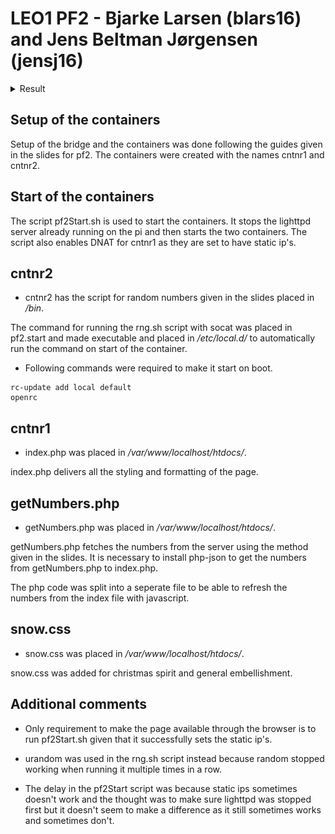 # LEO1 PF2 - Bjarke Larsen (blars16) and Jens Beltman Jørgensen (jensj16)

<details><summary>Result</summary>
  <p align="center">
    <img border-radius="50px" src="LEO1_PF2/LEO1_PF2_1.png">
    <img border-radius="50px" src="LEO1_PF2/LEO1_PF2_2.png">
  <p>
</details>

## Setup of the containers
Setup of the bridge and the containers was done following the guides given in the slides for pf2.
The containers were created with the names cntnr1 and cntnr2.

## Start of the containers
The script pf2Start.sh is used to start the containers. It stops the lighttpd server already running on the pi and then starts the two containers.
The script also enables DNAT for cntnr1 as they are set to have static ip's.

## cntnr2
* cntnr2 has the script for random numbers given in the slides placed in */bin*.

The command for running the rng.sh script with socat was placed in pf2.start and made executable and placed in */etc/local.d/* to automatically run the command on start of the container.
* Following commands were required to make it start on boot.
```
rc-update add local default
openrc
```

## cntnr1
* index.php was placed in */var/www/localhost/htdocs/*.

index.php delivers all the styling and formatting of the page.

## getNumbers.php
* getNumbers.php was placed in */var/www/localhost/htdocs/*.

getNumbers.php fetches the numbers from the server using the method given in the slides.
It is necessary to install php-json to get the numbers from getNumbers.php to index.php.

The php code was split into a seperate file to be able to refresh the numbers from the index file with javascript.

## snow.css
* snow.css was placed in */var/www/localhost/htdocs/*.

snow.css was added for christmas spirit and general embellishment.

## Additional comments
* Only requirement to make the page available through the browser is to run pf2Start.sh given that it successfully sets the static ip's.

* urandom was used in the rng.sh script instead because random stopped working when running it multiple times in a row.

* The delay in the pf2Start script was because static ips sometimes doesn't work and the thought was to make sure lighttpd was stopped first but it doesn't seem to make a difference as it still sometimes works and sometimes don't.
